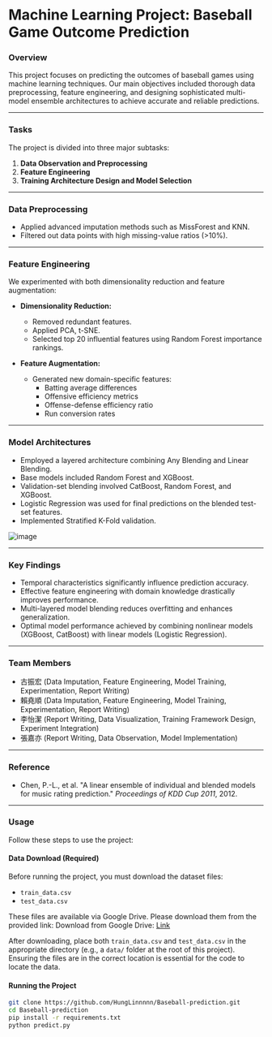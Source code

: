 # Machine Learning Project: Baseball Game Outcome Prediction

### Overview

This project focuses on predicting the outcomes of baseball games using machine learning techniques. Our main objectives included thorough data preprocessing, feature engineering, and designing sophisticated multi-model ensemble architectures to achieve accurate and reliable predictions.

---

### Tasks

The project is divided into three major subtasks:

1. **Data Observation and Preprocessing**
2. **Feature Engineering**
3. **Training Architecture Design and Model Selection**

---

### Data Preprocessing



  - Applied advanced imputation methods such as MissForest and KNN.
  - Filtered out data points with high missing-value ratios (>10%).

---

### Feature Engineering

We experimented with both dimensionality reduction and feature augmentation:

- **Dimensionality Reduction:**
  - Removed redundant features.
  - Applied PCA, t-SNE.
  - Selected top 20 influential features using Random Forest importance rankings.

- **Feature Augmentation:**
  - Generated new domain-specific features:
    - Batting average differences
    - Offensive efficiency metrics
    - Offense-defense efficiency ratio
    - Run conversion rates

---

### Model Architectures

- Employed a layered architecture combining Any Blending and Linear Blending.
- Base models included Random Forest and XGBoost.
- Validation-set blending involved CatBoost, Random Forest, and XGBoost.
- Logistic Regression was used for final predictions on the blended test-set features.
- Implemented Stratified K-Fold validation.

![image](https://github.com/user-attachments/assets/3445b7b3-5fdf-491f-803f-380da443dbe1)


---

### Key Findings

- Temporal characteristics significantly influence prediction accuracy.
- Effective feature engineering with domain knowledge drastically improves performance.
- Multi-layered model blending reduces overfitting and enhances generalization.
- Optimal model performance achieved by combining nonlinear models (XGBoost, CatBoost) with linear models (Logistic Regression).

---

### Team Members

- 古振宏 (Data Imputation, Feature Engineering, Model Training, Experimentation, Report Writing)
- 賴堯順 (Data Imputation, Feature Engineering, Model Training, Experimentation, Report Writing)
- 李怡潔 (Report Writing, Data Visualization, Training Framework Design, Experiment Integration)
- 張嘉亦 (Report Writing, Data Observation, Model Implementation)

---

### Reference

- Chen, P.-L., et al. "A linear ensemble of individual and blended models for music rating prediction." *Proceedings of KDD Cup 2011*, 2012.

---

### Usage

Follow these steps to use the project:

#### Data Download (Required)

Before running the project, you must download the dataset files:

- `train_data.csv`
- `test_data.csv`

These files are available via Google Drive. Please download them from the provided link: Download from Google Drive: [Link](https://drive.google.com/drive/folders/19UN5aJ48Ha6iBVEQDuMEHOhF-270CnKF?usp=sharing)

After downloading, place both `train_data.csv` and `test_data.csv` in the appropriate directory (e.g., a `data/` folder at the root of this project). Ensuring the files are in the correct location is essential for the code to locate the data.

#### Running the Project

```bash
git clone https://github.com/HungLinnnnn/Baseball-prediction.git
cd Baseball-prediction
pip install -r requirements.txt
python predict.py
```

